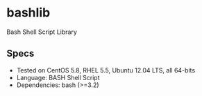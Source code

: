 bashlib
=======

Bash Shell Script Library


## Specs
* Tested on CentOS 5.8, RHEL 5.5, Ubuntu 12.04 LTS, all 64-bits
* Language: BASH Shell Script
* Dependencies: bash (>=3.2)
